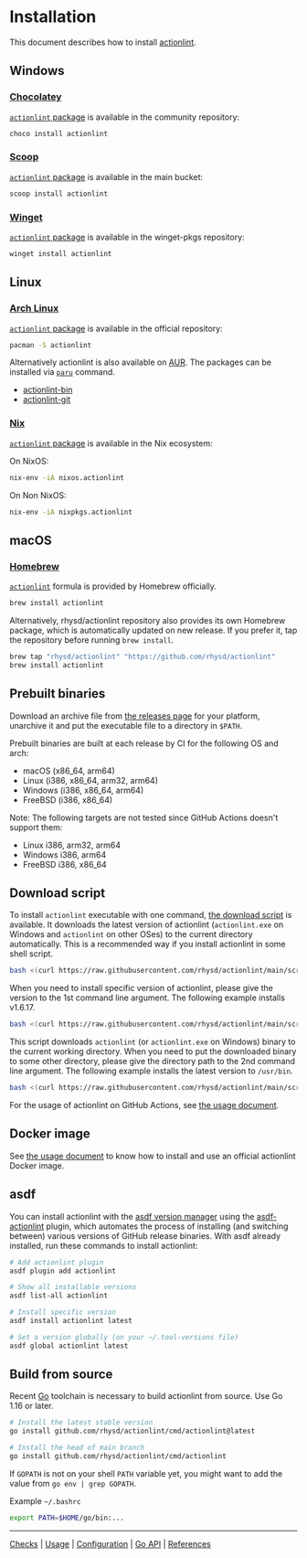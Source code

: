 Installation
============

This document describes how to install [actionlint](../docs).

## Windows

### [Chocolatey](https://chocolatey.org/)

[`actionlint` package][chocolatey] is available in the community repository:

```powershell
choco install actionlint
```

### [Scoop](https://scoop.sh/)

[`actionlint` package][scoop] is available in the main bucket:

```powershell
scoop install actionlint
```

### [Winget](https://learn.microsoft.com/en-us/windows/package-manager/)

[`actionlint` package][winget] is available in the winget-pkgs repository:

```powershell
winget install actionlint
```

## Linux

### [Arch Linux](https://archlinux.org/)

[`actionlint` package][archlinux] is available in the official repository:

```sh
pacman -S actionlint
```

Alternatively actionlint is also available on [AUR][aur]. The packages can be installed via [`paru`][paru] command.

- [actionlint-bin](https://aur.archlinux.org/packages/actionlint-bin)
- [actionlint-git](https://aur.archlinux.org/packages/actionlint-git)

### [Nix](https://nixos.wiki/)

[`actionlint` package][nixpkgs] is available in the Nix ecosystem:

On NixOS:

```sh
nix-env -iA nixos.actionlint
```

On Non NixOS:

```sh
nix-env -iA nixpkgs.actionlint
```

## macOS

### [Homebrew][homebrew]

[`actionlint`][formula] formula is provided by Homebrew officially.

```sh
brew install actionlint
```

Alternatively, rhysd/actionlint repository also provides its own Homebrew package, which is automatically updated on new release.
If you prefer it, tap the repository before running `brew install`.

```sh
brew tap "rhysd/actionlint" "https://github.com/rhysd/actionlint"
brew install actionlint
```

## Prebuilt binaries

Download an archive file from [the releases page][releases] for your platform, unarchive it and put the executable file to a
directory in `$PATH`.

Prebuilt binaries are built at each release by CI for the following OS and arch:

- macOS (x86_64, arm64)
- Linux (i386, x86_64, arm32, arm64)
- Windows (i386, x86_64, arm64)
- FreeBSD (i386, x86_64)

Note: The following targets are not tested since GitHub Actions doesn't support them:

- Linux i386, arm32, arm64
- Windows i386, arm64
- FreeBSD i386, x86_64

<a id="download-script"></a>
## Download script

To install `actionlint` executable with one command, [the download script](../scripts/download-actionlint.bash) is available.
It downloads the latest version of actionlint (`actionlint.exe` on Windows and `actionlint` on other OSes) to the current
directory automatically. This is a recommended way if you install actionlint in some shell script.

```sh
bash <(curl https://raw.githubusercontent.com/rhysd/actionlint/main/scripts/download-actionlint.bash)
```

When you need to install specific version of actionlint, please give the version to the 1st command line argument. The following
example installs v1.6.17.

```sh
bash <(curl https://raw.githubusercontent.com/rhysd/actionlint/main/scripts/download-actionlint.bash) 1.6.17
```

This script downloads `actionlint` (or `actionlint.exe` on Windows) binary to the current working directory. When you need to put
the downloaded binary to some other directory, please give the directory path to the 2nd command line argument. The following
example installs the latest version to `/usr/bin`.

```sh
bash <(curl https://raw.githubusercontent.com/rhysd/actionlint/main/scripts/download-actionlint.bash) latest /usr/bin
```

For the usage of actionlint on GitHub Actions, see [the usage document](usage.md#on-github-actions).

## Docker image

See [the usage document](./usage.md#docker) to know how to install and use an official actionlint Docker image.

## asdf

You can install actionlint with the [asdf version manager][asdf] using the [asdf-actionlint][asdf-plugin] plugin, which
automates the process of installing (and switching between) various versions of GitHub release binaries. With asdf already
installed, run these commands to install actionlint:

```bash
# Add actionlint plugin
asdf plugin add actionlint

# Show all installable versions
asdf list-all actionlint

# Install specific version
asdf install actionlint latest

# Set a version globally (on your ~/.tool-versions file)
asdf global actionlint latest
```

## Build from source

Recent [Go][] toolchain is necessary to build actionlint from source. Use Go 1.16 or later.

```sh
# Install the latest stable version
go install github.com/rhysd/actionlint/cmd/actionlint@latest

# Install the head of main branch
go install github.com/rhysd/actionlint/cmd/actionlint
```

If `GOPATH` is not on your shell `PATH` variable yet, you might want to add the value from `go env | grep GOPATH`.

Example `~/.bashrc`

```sh
export PATH=$HOME/go/bin:...
```

---

[Checks](checks.md) | [Usage](usage.md) | [Configuration](config.md) | [Go API](api.md) | [References](reference.md)

[formula]: https://formulae.brew.sh/formula/actionlint
[homebrew]: https://brew.sh/
[releases]: https://github.com/rhysd/actionlint/releases
[Go]: https://golang.org/
[asdf]: https://asdf-vm.com/
[asdf-plugin]: https://github.com/crazy-matt/asdf-actionlint
[chocolatey]: https://community.chocolatey.org/packages/actionlint
[scoop]: https://scoop.sh/#/apps?q=actionlint&s=0&d=1&o=true
[winget]: https://github.com/microsoft/winget-pkgs/tree/master/manifests/r/rhysd/actionlint
[archlinux]: https://archlinux.org/packages/extra/x86_64/actionlint/
[aur]: https://aur.archlinux.org/
[paru]: https://github.com/Morganamilo/paru
[nixpkgs]: https://github.com/NixOS/nixpkgs/blob/master/pkgs/development/tools/analysis/actionlint/default.nix
